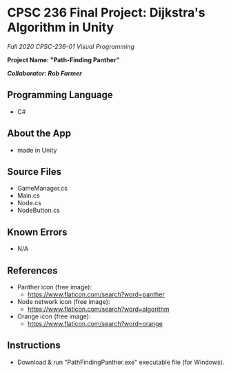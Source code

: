 # CPSC 236 Final Project: Dijkstra's Algorithm in Unity
*Fall 2020 CPSC-236-01 Visual Programming*

**Project Name: "Path-Finding Panther"**

***Collaborator: Rob Farmer***

## Programming Language
- C#

## About the App
- made in Unity

## Source Files
- GameManager.cs
- Main.cs
- Node.cs
- NodeButton.cs

## Known Errors
- N/A

## References
- Panther icon (free image):
	- https://www.flaticon.com/search?word=panther
- Node network icon (free image):
	- https://www.flaticon.com/search?word=algorithm
- Orange icon (free image):
	- https://www.flaticon.com/search?word=orange
  
## Instructions
- Download & run "PathFindingPanther.exe" executable file (for Windows).
